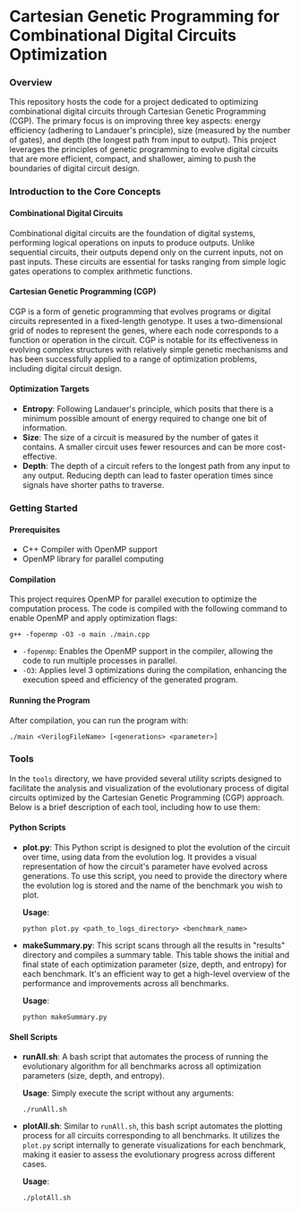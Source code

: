 # Cartesian Genetic Programming for Combinational Digital Circuits Optimization

### Overview

This repository hosts the code for a project dedicated to optimizing combinational digital circuits through Cartesian Genetic Programming (CGP). The primary focus is on improving three key aspects: energy efficiency (adhering to Landauer's principle), size (measured by the number of gates), and depth (the longest path from input to output). This project leverages the principles of genetic programming to evolve digital circuits that are more efficient, compact, and shallower, aiming to push the boundaries of digital circuit design.

### Introduction to the Core Concepts

#### Combinational Digital Circuits

Combinational digital circuits are the foundation of digital systems, performing logical operations on inputs to produce outputs. Unlike sequential circuits, their outputs depend only on the current inputs, not on past inputs. These circuits are essential for tasks ranging from simple logic gates operations to complex arithmetic functions.

#### Cartesian Genetic Programming (CGP)

CGP is a form of genetic programming that evolves programs or digital circuits represented in a fixed-length genotype. It uses a two-dimensional grid of nodes to represent the genes, where each node corresponds to a function or operation in the circuit. CGP is notable for its effectiveness in evolving complex structures with relatively simple genetic mechanisms and has been successfully applied to a range of optimization problems, including digital circuit design.

#### Optimization Targets

- **Entropy**: Following Landauer's principle, which posits that there is a minimum possible amount of energy required to change one bit of information.
- **Size**: The size of a circuit is measured by the number of gates it contains. A smaller circuit uses fewer resources and can be more cost-effective.
- **Depth**: The depth of a circuit refers to the longest path from any input to any output. Reducing depth can lead to faster operation times since signals have shorter paths to traverse.

### Getting Started
#### Prerequisites

- C++ Compiler with OpenMP support
- OpenMP library for parallel computing

#### Compilation

This project requires OpenMP for parallel execution to optimize the computation process. The code is compiled with the following command to enable OpenMP and apply optimization flags:

```
g++ -fopenmp -O3 -o main ./main.cpp
```

- `-fopenmp`: Enables the OpenMP support in the compiler, allowing the code to run multiple processes in parallel.
- `-O3`: Applies level 3 optimizations during the compilation, enhancing the execution speed and efficiency of the generated program. 

#### Running the Program

After compilation, you can run the program with:
```
./main <VerilogFileName> [<generations> <parameter>]
```

### Tools

In the `tools` directory, we have provided several utility scripts designed to facilitate the analysis and visualization of the evolutionary process of digital circuits optimized by the Cartesian Genetic Programming (CGP) approach. Below is a brief description of each tool, including how to use them:

#### Python Scripts

- **plot.py**: This Python script is designed to plot the evolution of the circuit over time, using data from the evolution log. It provides a visual representation of how the circuit's parameter have evolved across generations. To use this script, you need to provide the directory where the evolution log is stored and the name of the benchmark you wish to plot.

  **Usage**:
  ```
  python plot.py <path_to_logs_directory> <benchmark_name>
  ```

- **makeSummary.py**: This script scans through all the results in "results" directory and compiles a summary table. This table shows the initial and final state of each optimization parameter (size, depth, and entropy) for each benchmark. It's an efficient way to get a high-level overview of the performance and improvements across all benchmarks.

  **Usage**:
  ```
  python makeSummary.py
  ```

#### Shell Scripts

- **runAll.sh**: A bash script that automates the process of running the evolutionary algorithm for all benchmarks across all optimization parameters (size, depth, and entropy).

  **Usage**:
  Simply execute the script without any arguments:
  ```
  ./runAll.sh
  ```

- **plotAll.sh**: Similar to `runAll.sh`, this bash script automates the plotting process for all circuits corresponding to all benchmarks. It utilizes the `plot.py` script internally to generate visualizations for each benchmark, making it easier to assess the evolutionary progress across different cases.

  **Usage**:
  ```
  ./plotAll.sh
  ```

